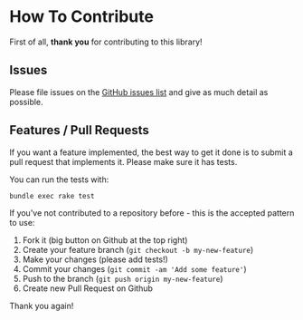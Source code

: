 # How To Contribute

First of all, **thank you** for contributing to this library!

## Issues
Please file issues on the [GitHub issues list](https://github.com/meducation/medical-subject-headings/issues) and give as much detail as possible.

## Features / Pull Requests

If you want a feature implemented, the best way to get it done is to submit a pull request that implements it. Please make sure it has tests.

You can run the tests with:

```
bundle exec rake test
```

If you've not contributed to a repository before - this is the accepted pattern to use:

1. Fork it (big button on Github at the top right)
2. Create your feature branch (`git checkout -b my-new-feature`)
3. Make your changes (please add tests!)
4. Commit your changes (`git commit -am 'Add some feature'`)
5. Push to the branch (`git push origin my-new-feature`)
6. Create new Pull Request on Github

Thank you again!
